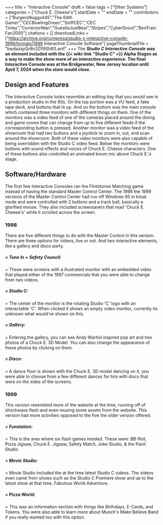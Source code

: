 +++
title = "Interactive Console"
draft = false
tags = ["Other Systems"]
categories = ["Chuck E. Cheese's"]
startDate = ""
endDate = ""
contributors = ["BurgersNuggs445","The 64th Gamer","CECBowlingGreen","SniffCEC","CEC Tinley","CorrectorMan","GuestIsJustBest","Stripes","CyberSnout","BenTrainFan2000"]
citations = []
downloadLinks = ["https://archive.org/compress/studio-c-interactive-console-1999/formats|1999 Interactive Console Software"]
pageThumbnailFile = "bwdazayQr8n3Zfl9ShR3.avif"
+++
The ***Studio C Interactive Console* was an element included with the {{< wiki-link "Studio C" >}} Alpha Stages as a way to make the show more of an interactive experience.
The final Interactive Console was at the Bridgewater, New Jersey location until April 7, 2024 when the store would close.**

## Design and Features

The Interactive Console looks resemble an editing bay that you would see in a production studio in the 90s. On the top portion was a VU feed, a fake tape deck, and buttons that lit up. And on the bottom was the main console which contained three monitors with different things on them.
One of the monitors was a video feed of one of the cameras placed around the dining and game rooms that can change from up to five different feeds if the corresponding button is pressed.
Another monitor was a video feed of the showroom that had two buttons and a joystick to zoom in, out, and scan around the showroom. Both of these video monitors were also capable of being overridden with the Studio C video feed.
Below the monitors were buttons with sound effects and voices of Chuck E. Cheese characters. One of these buttons also controlled an animated boom mic above Chuck E.'s stage.

## Software/Hardware

The first few Interactive Consoles ran the Flintstones Matching game instead of having the standard Master Control Center.
The 1998 the 1999 versions of the Master Control Center had run off Windows 95 in kiosk mode and were controlled with 2 buttons and a track ball, basically a glorified mouse. They also included screensavers that read 'Chuck E. Cheese's' while it scrolled across the screen.

### 1998

There are five different things to do with the Master Control in this version. There are three options for videos, live or not. And two interactive elements, like a gallery and disco party.

##### = Tune In + Safety Council:

=
These were screens with a illustrated monitor with an embedded video that played either of the 1997 commercials that you were able to change from two videos.

##### = Studio C:

=
The center of the monitor is the rotating Studio 'C' logo with an interactable 'C'. When clicked it shows an empty video monitor, currently its unknown what would've shown on this.

##### = Gallery:

=
Entering the gallery, you can see Andy Warhol inspired pop art and two photos of a Chuck E. 3D Model. You can also change the appearance of these photos by clicking on them.

##### = Disco:

=
A dance floor is shown with the Chuck E. 3D model dancing on it, you were able to choose from a few different dances for him with discs that were on the sides of the screens.

### 1999

This version resembled more of the website at the time, running off of shockwave flash and even reusing some assets from the website. This version had more activities opposed to the five the older version offered.

##### = Funstation:

=
This is the area where six flash games resided. These were: BB-Roll, Pizza Jigsaw, Chuck E. Jigsaw, Safety Match, Joke Studio, & the Paint Studio.

##### = Movie Studio:

=
Movie Studio included the at the time latest Studio C videos. The videos even came from shows such as the Studio C Premiere show and up to the latest show at that time, Fabulous World Adventure.

##### = Pizza World:

=
This was an information section with things like Birthdays, E-Cards, and Tokens. You were also able to learn more about Munch's Make Believe Band if you really wanted too with this option.
